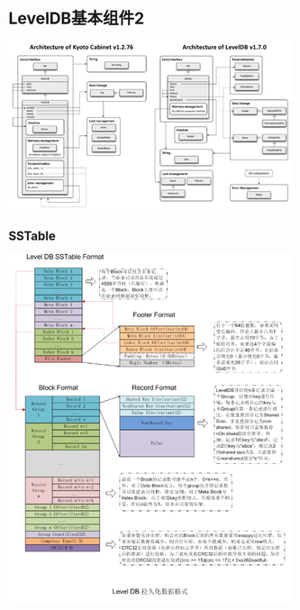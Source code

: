 # LevelDB基本组件2

![](..\img\kvstore_leveldb_kyotocabinet_small.jpg)



## SSTable

<img src="./../img/0936a8b7-e828-49ec-b97a-c71c7d05222d.png" style="zoom: 80%;" />
